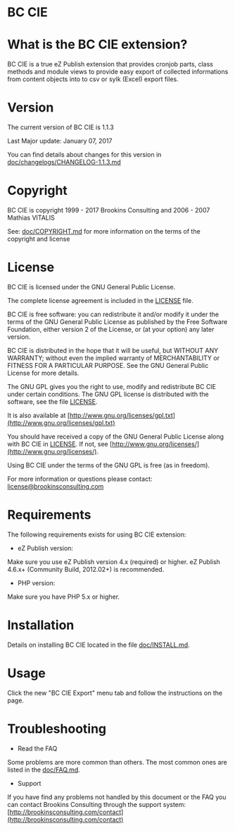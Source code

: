 BC CIE
======

What is the BC CIE extension?
================================

BC CIE is a true eZ Publish extension that provides cronjob parts, class methods and module views to provide easy export of collected informations from content objects into to csv or sylk (Excel) export files.


Version
=======================

The current version of BC CIE is 1.1.3

Last Major update: January 07, 2017

You can find details about changes for this version in [doc/changelogs/CHANGELOG-1.1.3.md](doc/changelogs/CHANGELOG-1.1.3.md)


Copyright
=========

BC CIE is copyright 1999 - 2017 Brookins Consulting and 2006 - 2007 Mathias VITALIS

See: [doc/COPYRIGHT.md](doc/COPYRIGHT.md) for more information on the terms of the copyright and license


License
=======

BC CIE is licensed under the GNU General Public License.

The complete license agreement is included in the [LICENSE](LICENSE) file.

BC CIE is free software: you can redistribute it and/or modify
it under the terms of the GNU General Public License as published by
the Free Software Foundation, either version 2 of the License, or
(at your option) any later version.

BC CIE is distributed in the hope that it will be useful,
but WITHOUT ANY WARRANTY; without even the implied warranty of
MERCHANTABILITY or FITNESS FOR A PARTICULAR PURPOSE.  See the
GNU General Public License for more details.

The GNU GPL gives you the right to use, modify and redistribute
BC CIE under certain conditions. The GNU GPL license
is distributed with the software, see the file [LICENSE](LICENSE).

It is also available at [http://www.gnu.org/licenses/gpl.txt](http://www.gnu.org/licenses/gpl.txt)

You should have received a copy of the GNU General Public License
along with BC CIE in [LICENSE](LICENSE). If not, see [http://www.gnu.org/licenses/](http://www.gnu.org/licenses/).

Using BC CIE under the terms of the GNU GPL is free (as in freedom).

For more information or questions please contact: license@brookinsconsulting.com


Requirements
============

The following requirements exists for using BC CIE extension:

* eZ Publish version:

Make sure you use eZ Publish version 4.x (required) or higher. eZ Publish 4.6.x+ (Community Build, 2012.02+) is recommended.

* PHP version:

Make sure you have PHP 5.x or higher.


Installation
============

Details on installing BC CIE located in the file [doc/INSTALL.md](doc/INSTALL.md).


Usage
=====

Click the new "BC CIE Export" menu tab and follow the instructions on the page.


Troubleshooting
===============

* Read the FAQ

Some problems are more common than others. The most common ones are listed in the [doc/FAQ.md](doc/FAQ.md).

* Support

If you have find any problems not handled by this document or the FAQ you can contact Brookins Consulting through the support system: [http://brookinsconsulting.com/contact](http://brookinsconsulting.com/contact)
